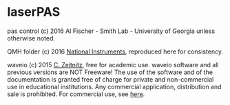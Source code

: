 # laserPAS
pas control (c) 2016 Al Fischer - Smith Lab - University of Georgia unless otherwise noted.

QMH folder (c) 2016 [National Instruments](http://www.ni.com/example/31091/en/), reproduced here for consistency.

waveio (c) 2015 [C. Zeitnitz](https://www.zeitnitz.eu/scms/waveio), free for academic use.  waveio software and all previous versions are NOT Freeware!
The use of the software and of the documentation is granted free of charge for private and non-commercial use in educational institutions. Any commercial application, distribution and sale is prohibited.  For commercial use, see [here](https://secure.shareit.com/shareit/product.html?productid=300424978).
